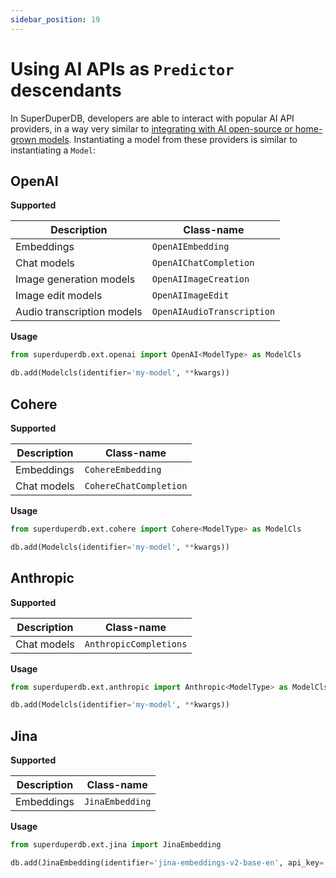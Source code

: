 ```yaml
---
sidebar_position: 19
---
```


# Using AI APIs as `Predictor` descendants

In SuperDuperDB, developers are able to interact with popular AI API providers, in a way very similar to 
[integrating with AI open-source or home-grown models](./ai_models.md). Instantiating a model from 
these providers is similar to instantiating a `Model`:

## OpenAI

**Supported**

| Description | Class-name |
| --- | --- |
| Embeddings | `OpenAIEmbedding` |
| Chat models | `OpenAIChatCompletion` |
| Image generation models | `OpenAIImageCreation` |
| Image edit models | `OpenAIImageEdit` |
| Audio transcription models | `OpenAIAudioTranscription` |

**Usage**

```python
from superduperdb.ext.openai import OpenAI<ModelType> as ModelCls

db.add(Modelcls(identifier='my-model', **kwargs))
```

## Cohere

**Supported**

| Description | Class-name |
| --- | --- |
| Embeddings | `CohereEmbedding` |
| Chat models | `CohereChatCompletion` |

**Usage**

```python
from superduperdb.ext.cohere import Cohere<ModelType> as ModelCls

db.add(Modelcls(identifier='my-model', **kwargs))
```

## Anthropic

**Supported**

| Description | Class-name |
| --- | --- |
| Chat models | `AnthropicCompletions` |

**Usage**

```python
from superduperdb.ext.anthropic import Anthropic<ModelType> as ModelCls

db.add(Modelcls(identifier='my-model', **kwargs))
```

## Jina

**Supported**

| Description | Class-name |
| --- | --- |
| Embeddings | `JinaEmbedding` |

**Usage**

```python
from superduperdb.ext.jina import JinaEmbedding

db.add(JinaEmbedding(identifier='jina-embeddings-v2-base-en', api_key='JINA_API_KEY')) # You can also set JINA_API_KEY as environment variable
```